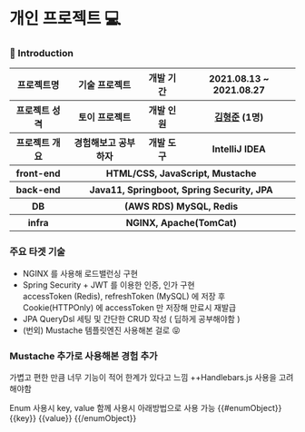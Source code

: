 # 개인 프로젝트 💻

### 🔑 Introduction

<table>
    <tr>
        <th>프로젝트명</th>
        <th>기술 프로젝트</th>
        <th>개발 기간</th>
        <th>2021.08.13 ~ 2021.08.27</th>
    </tr>
    <tr>
        <th>프로젝트 성격</th>
        <th>토이 프로젝트</th>
        <th>개발 인원</th>
        <th><a href="https://github.com/khj923265">김형준</a>	(1명)
      </th>
    </tr>
      <tr>
        <th>프로젝트 개요</th>
        <th>경험해보고 공부하자</th>
        <th>개발 도구</th>
        <th>IntelliJ IDEA</th>
    </tr>
    <tr>
        <th>front-end</th>
        <th colspan="3">HTML/CSS, JavaScript, Mustache</th>
    </tr>
    <tr>
        <th>back-end</th>
        <th colspan="3">Java11, Springboot, Spring Security, JPA</th>
    </tr>
    <tr>
        <th>DB</th>
        <th colspan="3">(AWS RDS) MySQL, Redis</th>
    </tr>
    <tr>
        <th>infra</th>
        <th colspan="3">NGINX, Apache(TomCat)</th>
    </tr>
</table>

### 주요 타겟 기술
- NGINX 를 사용해 로드밸런싱 구현
- Spring Security + JWT 를 이용한 인증, 인가 구현  
accessToken (Redis), refreshToken (MySQL) 에 저장 후 Cookie(HTTPOnly)
에 accessToken 만 저장해 만료시 재발급
- JPA QueryDsl 세팅 및 간단한 CRUD 작성 ( 딥하게 공부해야함 )
- (번외) Mustache 템플릿엔진 사용해본 걸로 😝

### Mustache 추가로 사용해본 경험 추가
가볍고 편한 만큼 너무 기능이 적어 한계가 있다고 느낌
++Handlebars.js 사용을 고려해야함

Enum 사용시 key, value 함께 사용시 아래방법으로 사용 가능
{{#enumObject}}
    {{key}}
    {{value}}
{{/enumObject}}
